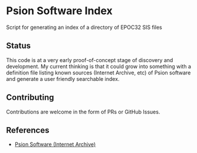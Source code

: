 # Psion Software Index

Script for generating an index of a directory of EPOC32 SIS files

## Status

This code is at a very early proof-of-concept stage of discovery and development. My current thinking is that it could grow into something with a definition file listing known sources (Internet Archive, etc) of Psion software and generate a user friendly searchable index.

## Contributing

Contributions are welcome in the form of PRs or GitHub Issues.

## References

- [Psion Software (Internet Archive)](https://archive.org/search?query=Psion)
